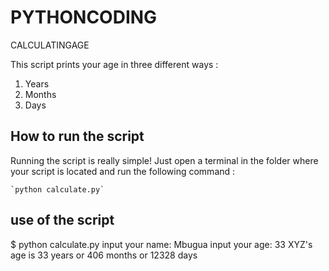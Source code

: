 # PYTHONCODING
CALCULATINGAGE

This script prints your age in three different ways : 
1. Years
2. Months
3. Days


## How to run the script

Running the script is really simple! Just open a terminal in the folder where your script is located and run the following command :

    `python calculate.py`
    
## use of the script  
$ python calculate.py 
    input your name: Mbugua
    input your age: 33 
    XYZ's age is 33 years or 406 months or 12328 days
    
 [Instructions]: <> (Add your name in full and also add your repository after robert helps you create a github account)
